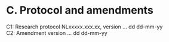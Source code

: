 # C. Protocol and amendments
C1: Research protocol NLxxxxx.xxx.xx, version ... dd dd-mm-yy \
C2: Amendment version ... dd dd-mm-yy